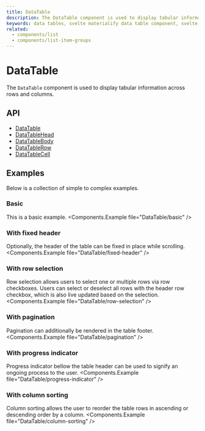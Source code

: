 ```yaml
---
title: DataTable
description: The DataTable component is used to display tabular information across rows and columns.
keywords: data tables, svelte materialify data table component, svelte data table component
related:
  - components/list
  - components/list-item-groups
---
```


# DataTable

The `DataTable` component is used to display tabular information across rows and columns.

## API

- [DataTable](/api/DataTable/)
- [DataTableHead](/api/DataTableHead/)
- [DataTableBody](/api/DataTableBody/)
- [DataTableRow](/api/DataTableRow/)
- [DataTableCell](/api/DataTableCell/)

## Examples

Below is a collection of simple to complex examples.

### Basic

This is a basic example.
<Components.Example file="DataTable/basic" />

### With fixed header

Optionally, the header of the table can be fixed in place while scrolling.
<Components.Example file="DataTable/fixed-header" />

### With row selection

Row selection allows users to select one or multiple rows via row checkboxes. Users can select or deselect all rows with the header row checkbox, which is also live updated based on the selection.
<Components.Example file="DataTable/row-selection" />

### With pagination

Pagination can additionally be rendered in the table footer.
<Components.Example file="DataTable/pagination" />

### With progress indicator

Progress indicator bellow the table header can be used to signify an ongoing process to the user.
<Components.Example file="DataTable/progress-indicator" />

### With column sorting

Column sorting allows the user to reorder the table rows in ascending or descending order by a column.
<Components.Example file="DataTable/column-sorting" />
